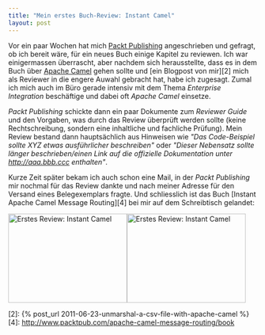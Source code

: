 ```yaml
---
title: "Mein erstes Buch-Review: Instant Camel"
layout: post
---
```

Vor ein paar Wochen hat mich [Packt Publishing][0] angeschrieben und gefragt, ob ich bereit wäre, für ein neues Buch einige Kapitel zu reviewen. Ich war einigermassen überrascht, aber nachdem sich herausstellte, dass es in dem Buch über [Apache Camel][1] gehen sollte und [ein Blogpost von mir][2] mich als Reviewer in die engere Auwahl gebracht hat, habe ich zugesagt. Zumal ich mich auch im Büro gerade intensiv mit dem Thema *Enterprise Integration* beschäftige und dabei oft *Apache Camel* einsetze.

*Packt Publishing* schickte dann ein paar Dokumente zum *Reviewer Guide* und den Vorgaben, was durch das Review überprüft werden sollte (keine Rechtschreibung, sondern eine  inhaltliche und fachliche Prüfung). Mein Review bestand dann hauptsächlich aus Hinweisen wie *"Das Code-Beispiel sollte XYZ etwas ausführlicher beschreiben"* oder *"Dieser Nebensatz sollte länger beschrieben/einen Link auf die offizielle Dokumentation unter http://aaa.bbb.ccc enthalten"*.

Kurze Zeit später bekam ich auch schon eine Mail, in der *Packt Publishing* mir nochmal für das Review dankte und nach meiner Adresse für den Versand eines Belegexemplars fragte. Und schliesslich ist das Buch [Instant Apache Camel Message Routing][4] bei mir auf dem Schreibtisch gelandet:

<a href="http://www.flickr.com/photos/cringe/10095817893/" title="Erstes Review: Instant Camel by cringe, on Flickr"><img src="http://farm6.staticflickr.com/5503/10095817893_c7c4e1d36f_m.jpg" width="240" height="180" alt="Erstes Review: Instant Camel"></a><a href="http://www.flickr.com/photos/cringe/10095714814/" title="Erstes Review: Instant Camel by cringe, on Flickr"><img src="http://farm4.staticflickr.com/3675/10095714814_1476d03e40_m.jpg" width="240" height="180" alt="Erstes Review: Instant Camel"></a>

[0]: http://www.packtpub.com/
[1]: https://camel.apache.org/
[2]: {% post_url 2011-06-23-unmarshal-a-csv-file-with-apache-camel %}
[4]: http://www.packtpub.com/apache-camel-message-routing/book
